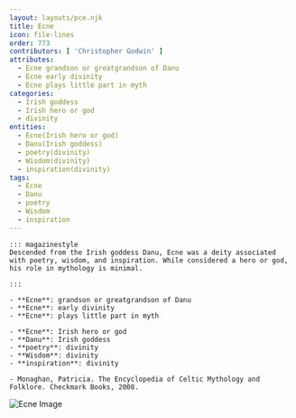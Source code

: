 ```yaml
---
layout: layouts/pce.njk
title: Ecne
icon: file-lines
order: 773
contributors: [ 'Christopher Godwin' ]
attributes:
  - Ecne grandson or greatgrandson of Danu
  - Ecne early divinity
  - Ecne plays little part in myth
categories:
  - Irish goddess
  - Irish hero or god
  - divinity
entities:
  - Ecne(Irish hero or god)
  - Danu(Irish goddess)
  - poetry(divinity)
  - Wisdom(divinity)
  - inspiration(divinity)
tags:
  - Ecne
  - Danu
  - poetry
  - Wisdom
  - inspiration
---
```

``` tab [group1:Info]
::: magazinestyle
Descended from the Irish goddess Danu, Ecne was a deity associated with poetry, wisdom, and inspiration. While considered a hero or god, his role in mythology is minimal.

:::
```
``` tab [group1:Attributes]
- **Ecne**: grandson or greatgrandson of Danu
- **Ecne**: early divinity
- **Ecne**: plays little part in myth
```
``` tab [group1:Entities]
- **Ecne**: Irish hero or god
- **Danu**: Irish goddess
- **poetry**: divinity
- **Wisdom**: divinity
- **inspiration**: divinity
```
``` tab [group1:Sources]
- Monaghan, Patricia. The Encyclopedia of Celtic Mythology and Folklore. Checkmark Books, 2008.
```
![Ecne Image](['https://upload.wikimedia.org/wikipedia/commons/9/90/Hope-coventina01a.jpg'])
